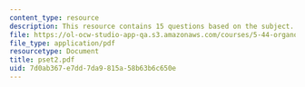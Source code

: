 ```yaml
---
content_type: resource
description: This resource contains 15 questions based on the subject.
file: https://ol-ocw-studio-app-qa.s3.amazonaws.com/courses/5-44-organometallic-chemistry-fall-2004/7d0ab367e7dd7da9815a58b63b6c650e_pset2.pdf
file_type: application/pdf
resourcetype: Document
title: pset2.pdf
uid: 7d0ab367-e7dd-7da9-815a-58b63b6c650e
---
```

